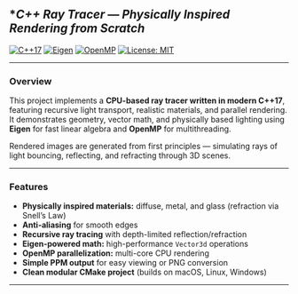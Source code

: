 ##  **C++ Ray Tracer — *Physically Inspired Rendering from Scratch**

[![C++17](https://img.shields.io/badge/C%2B%2B-17-blue.svg)](https://en.cppreference.com/w/cpp/17)
[![Eigen](https://img.shields.io/badge/Math-Eigen-orange.svg)](https://eigen.tuxfamily.org)
[![OpenMP](https://img.shields.io/badge/Parallel-OpenMP-green.svg)](https://www.openmp.org/)
[![License: MIT](https://img.shields.io/badge/License-MIT-yellow.svg)](LICENSE)

---

### **Overview**
This project implements a **CPU-based ray tracer written in modern C++17**, featuring recursive light transport, realistic materials, and parallel rendering.  
It demonstrates geometry, vector math, and physically based lighting using **Eigen** for fast linear algebra and **OpenMP** for multithreading.

Rendered images are generated from first principles — simulating rays of light bouncing, reflecting, and refracting through 3D scenes.

---

### **Features**
*	**Physically inspired materials:** diffuse, metal, and glass (refraction via Snell’s Law)
*	 **Anti-aliasing** for smooth edges  
*	**Recursive ray tracing** with depth-limited reflection/refraction  
*	**Eigen-powered math:** high-performance `Vector3d` operations  
*	**OpenMP parallelization:** multi-core CPU rendering  
*	**Simple PPM output** for easy viewing or PNG conversion  
*	**Clean modular CMake project** (builds on macOS, Linux, Windows)

---

